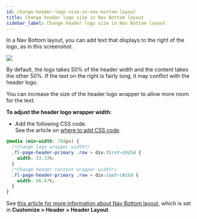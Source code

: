 ```yaml
---
id: change-header-logo-size-in-nav-bottom-layout
title: Change header logo size in Nav Bottom layout
sidebar_label: Change header logo size in Nav Bottom layout
---
```


In a Nav Bottom layout, you can add text that displays to the right of the logo, as in this screenshot.

![](/img/change-header-logo-size-in-nav-bottom-layout-85722787.jpg)

By default, the logo takes 50% of the header width and the content takes the other 50%. If the text on the right is fairly long, it may conflict with the header logo.

You can increase the size of the header logo wrapper to allow more room for the text.

**To adjust the header logo wrapper width:**

  * Add the following CSS code.  
  See the article on [where to add CSS code](/beaver-builder/styles/code/custom-css.md).  

  ```css
  @media (min-width: 768px) {
    /*Change logo wrapper width*/
    .fl-page-header-primary .row > div:first-child {
      width: 33.33%;
    }
    /*Change header content wrapper width*/
    .fl-page-header-primary .row > div:last-child {
      width: 66.67%;
    }
  }
  ```


See [this article for more information about Nav Bottom layout](/bb-theme/customizer-settings/header.md/#nav-bottom), which is set in **Customize > Header > Header Layout**.
